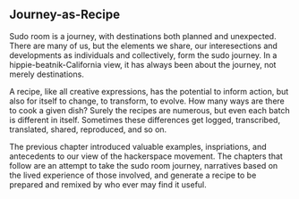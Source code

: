 ## Journey-as-Recipe

Sudo room is a journey, with destinations both planned and unexpected. There are many of us, but the elements we share, our interesections and developments as individuals and collectively, form the sudo journey. In a hippie-beatnik-California view, it has always been about the journey, not merely destinations.

A recipe, like all creative expressions, has the potential to inform action, but also for itself to change, to transform, to evolve. How many ways are there to cook a given dish? Surely the recipes are numerous, but even each batch is different in itself. Sometimes these differences get logged, transcribed, translated, shared, reproduced, and so on.

The previous chapter introduced valuable examples, inspriations, and antecedents to our view of the hackerspace movement. The chapters that follow are an attempt to take the sudo room journey, narratives based on the lived experience of those involved, and generate a recipe to be prepared and remixed by who ever may find it useful.
